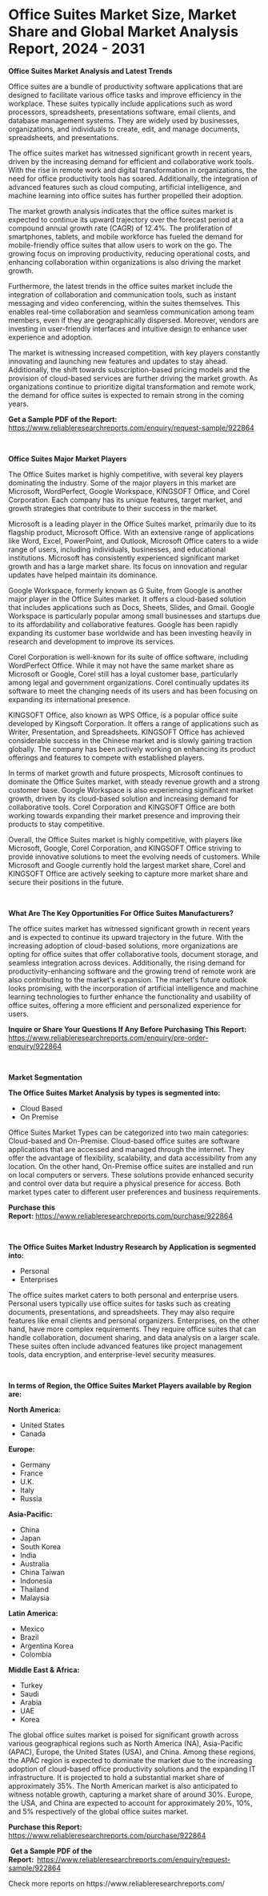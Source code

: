 <p><h1>Office Suites Market Size, Market Share and Global Market Analysis Report, 2024 - 2031</h1></p><p><strong>Office Suites Market Analysis and Latest Trends</strong></p>
<p><p>Office suites are a bundle of productivity software applications that are designed to facilitate various office tasks and improve efficiency in the workplace. These suites typically include applications such as word processors, spreadsheets, presentations software, email clients, and database management systems. They are widely used by businesses, organizations, and individuals to create, edit, and manage documents, spreadsheets, and presentations.</p><p>The office suites market has witnessed significant growth in recent years, driven by the increasing demand for efficient and collaborative work tools. With the rise in remote work and digital transformation in organizations, the need for office productivity tools has soared. Additionally, the integration of advanced features such as cloud computing, artificial intelligence, and machine learning into office suites has further propelled their adoption.</p><p>The market growth analysis indicates that the office suites market is expected to continue its upward trajectory over the forecast period at a compound annual growth rate (CAGR) of 12.4%. The proliferation of smartphones, tablets, and mobile workforce has fueled the demand for mobile-friendly office suites that allow users to work on the go. The growing focus on improving productivity, reducing operational costs, and enhancing collaboration within organizations is also driving the market growth.</p><p>Furthermore, the latest trends in the office suites market include the integration of collaboration and communication tools, such as instant messaging and video conferencing, within the suites themselves. This enables real-time collaboration and seamless communication among team members, even if they are geographically dispersed. Moreover, vendors are investing in user-friendly interfaces and intuitive design to enhance user experience and adoption.</p><p>The market is witnessing increased competition, with key players constantly innovating and launching new features and updates to stay ahead. Additionally, the shift towards subscription-based pricing models and the provision of cloud-based services are further driving the market growth. As organizations continue to prioritize digital transformation and remote work, the demand for office suites is expected to remain strong in the coming years.</p></p>
<p><strong>Get a Sample PDF of the Report:&nbsp;</strong> <a href="https://www.reliableresearchreports.com/enquiry/request-sample/922864">https://www.reliableresearchreports.com/enquiry/request-sample/922864</a></p>
<p>&nbsp;</p>
<p><strong>Office Suites Major Market Players</strong></p>
<p><p>The Office Suites market is highly competitive, with several key players dominating the industry. Some of the major players in this market are Microsoft, WordPerfect, Google Workspace, KINGSOFT Office, and Corel Corporation. Each company has its unique features, target market, and growth strategies that contribute to their success in the market.</p><p>Microsoft is a leading player in the Office Suites market, primarily due to its flagship product, Microsoft Office. With an extensive range of applications like Word, Excel, PowerPoint, and Outlook, Microsoft Office caters to a wide range of users, including individuals, businesses, and educational institutions. Microsoft has consistently experienced significant market growth and has a large market share. Its focus on innovation and regular updates have helped maintain its dominance.</p><p>Google Workspace, formerly known as G Suite, from Google is another major player in the Office Suites market. It offers a cloud-based solution that includes applications such as Docs, Sheets, Slides, and Gmail. Google Workspace is particularly popular among small businesses and startups due to its affordability and collaborative features. Google has been rapidly expanding its customer base worldwide and has been investing heavily in research and development to improve its services.</p><p>Corel Corporation is well-known for its suite of office software, including WordPerfect Office. While it may not have the same market share as Microsoft or Google, Corel still has a loyal customer base, particularly among legal and government organizations. Corel continually updates its software to meet the changing needs of its users and has been focusing on expanding its international presence.</p><p>KINGSOFT Office, also known as WPS Office, is a popular office suite developed by Kingsoft Corporation. It offers a range of applications such as Writer, Presentation, and Spreadsheets. KINGSOFT Office has achieved considerable success in the Chinese market and is slowly gaining traction globally. The company has been actively working on enhancing its product offerings and features to compete with established players.</p><p>In terms of market growth and future prospects, Microsoft continues to dominate the Office Suites market, with steady revenue growth and a strong customer base. Google Workspace is also experiencing significant market growth, driven by its cloud-based solution and increasing demand for collaborative tools. Corel Corporation and KINGSOFT Office are both working towards expanding their market presence and improving their products to stay competitive.</p><p>Overall, the Office Suites market is highly competitive, with players like Microsoft, Google, Corel Corporation, and KINGSOFT Office striving to provide innovative solutions to meet the evolving needs of customers. While Microsoft and Google currently hold the largest market share, Corel and KINGSOFT Office are actively seeking to capture more market share and secure their positions in the future.</p></p>
<p>&nbsp;</p>
<p><strong>What Are The Key Opportunities For Office Suites Manufacturers?</strong></p>
<p><p>The office suites market has witnessed significant growth in recent years and is expected to continue its upward trajectory in the future. With the increasing adoption of cloud-based solutions, more organizations are opting for office suites that offer collaborative tools, document storage, and seamless integration across devices. Additionally, the rising demand for productivity-enhancing software and the growing trend of remote work are also contributing to the market's expansion. The market's future outlook looks promising, with the incorporation of artificial intelligence and machine learning technologies to further enhance the functionality and usability of office suites, offering a more efficient and personalized experience for users.</p></p>
<p><strong>Inquire or Share Your Questions If Any Before Purchasing This Report:</strong> <a href="https://www.reliableresearchreports.com/enquiry/pre-order-enquiry/922864">https://www.reliableresearchreports.com/enquiry/pre-order-enquiry/922864</a></p>
<p>&nbsp;</p>
<p><strong>Market Segmentation</strong></p>
<p><strong>The Office Suites Market Analysis by types is segmented into:</strong></p>
<p><ul><li>Cloud Based</li><li>On Premise</li></ul></p>
<p><p>Office Suites Market Types can be categorized into two main categories: Cloud-based and On-Premise. Cloud-based office suites are software applications that are accessed and managed through the internet. They offer the advantage of flexibility, scalability, and data accessibility from any location. On the other hand, On-Premise office suites are installed and run on local computers or servers. These solutions provide enhanced security and control over data but require a physical presence for access. Both market types cater to different user preferences and business requirements.</p></p>
<p><strong>Purchase this Report:&nbsp;</strong><a href="https://www.reliableresearchreports.com/purchase/922864">https://www.reliableresearchreports.com/purchase/922864</a></p>
<p>&nbsp;</p>
<p><strong>The Office Suites Market Industry Research by Application is segmented into:</strong></p>
<p><ul><li>Personal</li><li>Enterprises</li></ul></p>
<p><p>The office suites market caters to both personal and enterprise users. Personal users typically use office suites for tasks such as creating documents, presentations, and spreadsheets. They may also require features like email clients and personal organizers. Enterprises, on the other hand, have more complex requirements. They require office suites that can handle collaboration, document sharing, and data analysis on a larger scale. These suites often include advanced features like project management tools, data encryption, and enterprise-level security measures.</p></p>
<p>&nbsp;</p>
<p><strong>In terms of Region, the Office Suites Market Players available by Region are:</strong></p>
<p>
    <p> <strong> North America: </strong>
        <ul>
            <li>United States</li>
            <li>Canada</li>
        </ul>
        </p> 
    <p> <strong> Europe: </strong>
        <ul>
            <li>Germany</li>
            <li>France</li>
            <li>U.K.</li>
            <li>Italy</li>
            <li>Russia</li>
        </ul>
        </p> 
    <p> <strong> Asia-Pacific: </strong>
        <ul>
            <li>China</li>
            <li>Japan</li>
            <li>South Korea</li>
            <li>India</li>
            <li>Australia</li>
            <li>China Taiwan</li>
            <li>Indonesia</li>
            <li>Thailand</li>
            <li>Malaysia</li>
        </ul>
        </p> 
    <p> <strong> Latin America: </strong>
        <ul>
            <li>Mexico</li>
            <li>Brazil</li>
            <li>Argentina Korea</li>
            <li>Colombia</li>
        </ul>
        </p> 
    <p> <strong> Middle East & Africa: </strong>
        <ul>
            <li>Turkey</li>
            <li>Saudi</li>
            <li>Arabia</li>
            <li>UAE</li>
            <li>Korea</li>
        </ul>
    </p>
    </p>
<p><p>The global office suites market is poised for significant growth across various geographical regions such as North America (NA), Asia-Pacific (APAC), Europe, the United States (USA), and China. Among these regions, the APAC region is expected to dominate the market due to the increasing adoption of cloud-based office productivity solutions and the expanding IT infrastructure. It is projected to hold a substantial market share of approximately 35%. The North American market is also anticipated to witness notable growth, capturing a market share of around 30%. Europe, the USA, and China are expected to account for approximately 20%, 10%, and 5% respectively of the global office suites market.</p></p>
<p><strong>Purchase this Report: </strong><a href="https://www.reliableresearchreports.com/purchase/922864">https://www.reliableresearchreports.com/purchase/922864</a></p>
<p>&nbsp;<strong>Get a Sample PDF of the Report:&nbsp;&nbsp;</strong><a href="https://www.reliableresearchreports.com/enquiry/request-sample/922864">https://www.reliableresearchreports.com/enquiry/request-sample/922864</a></p>
<p><strong></strong></p>
<p>Check more reports on https://www.reliableresearchreports.com/</p>